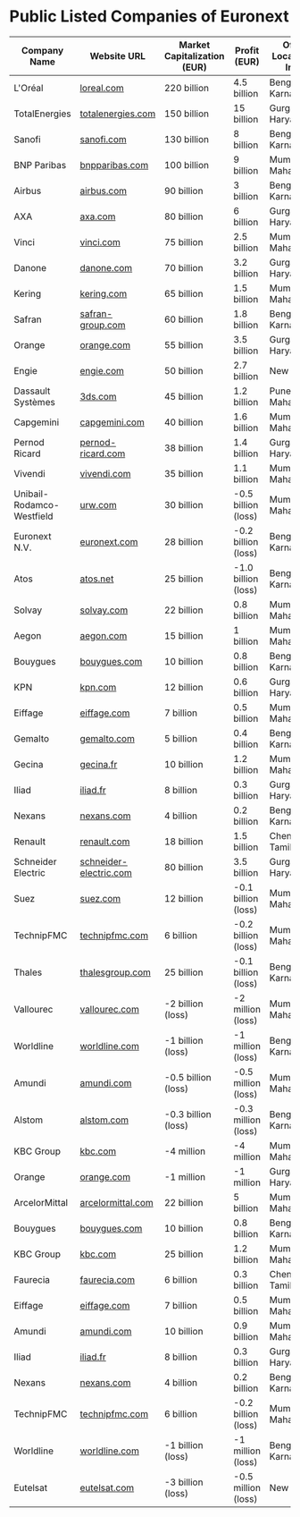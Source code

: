 # Public Listed Companies of Euronext

| Company Name                | Website URL                        | Market Capitalization (EUR) | Profit (EUR)          | Office Location in India     |
|-----------------------------|-------------------------------------|-----------------------------|-----------------------|------------------------------|
| L'Oréal                     | [loreal.com](https://loreal.com)    | 220 billion                 | 4.5 billion           | Bengaluru, Karnataka          |
| TotalEnergies               | [totalenergies.com](https://totalenergies.com) | 150 billion     | 15 billion            | Gurgaon, Haryana              |
| Sanofi                      | [sanofi.com](https://sanofi.com)    | 130 billion                 | 8 billion             | Bengaluru, Karnataka          |
| BNP Paribas                 | [bnpparibas.com](https://bnpparibas.com) | 100 billion       | 9 billion             | Mumbai, Maharashtra           |
| Airbus                      | [airbus.com](https://airbus.com)    | 90 billion                  | 3 billion             | Bengaluru, Karnataka          |
| AXA                         | [axa.com](https://axa.com)          | 80 billion                  | 6 billion             | Gurgaon, Haryana              |
| Vinci                       | [vinci.com](https://vinci.com)      | 75 billion                  | 2.5 billion           | Mumbai, Maharashtra           |
| Danone                      | [danone.com](https://danone.com)    | 70 billion                  | 3.2 billion           | Gurgaon, Haryana              |
| Kering                      | [kering.com](https://kering.com)    | 65 billion                  | 1.5 billion           | Mumbai, Maharashtra           |
| Safran                      | [safran-group.com](https://safran-group.com) | 60 billion      | 1.8 billion           | Bengaluru, Karnataka          |
| Orange                      | [orange.com](https://orange.com)    | 55 billion                  | 3.5 billion           | Gurgaon, Haryana              |
| Engie                       | [engie.com](https://engie.com)      | 50 billion                  | 2.7 billion           | New Delhi                     |
| Dassault Systèmes           | [3ds.com](https://3ds.com)          | 45 billion                  | 1.2 billion           | Pune, Maharashtra             |
| Capgemini                   | [capgemini.com](https://capgemini.com) | 40 billion       | 1.6 billion           | Mumbai, Maharashtra           |
| Pernod Ricard               | [pernod-ricard.com](https://pernod-ricard.com) | 38 billion    | 1.4 billion           | Gurgaon, Haryana              |
| Vivendi                     | [vivendi.com](https://vivendi.com)  | 35 billion                  | 1.1 billion           | Mumbai, Maharashtra           |
| Unibail-Rodamco-Westfield   | [urw.com](https://urw.com)          | 30 billion                  | -0.5 billion (loss)   | Mumbai, Maharashtra           |
| Euronext N.V.               | [euronext.com](https://euronext.com)| 28 billion                  | -0.2 billion (loss)   | Bengaluru, Karnataka          |
| Atos                        | [atos.net](https://atos.net)        | 25 billion                  | -1.0 billion (loss)   | Bengaluru, Karnataka          |
| Solvay                      | [solvay.com](https://solvay.com)    | 22 billion                  | 0.8 billion           | Mumbai, Maharashtra           |
| Aegon                       | [aegon.com](https://aegon.com)      | 15 billion                  | 1 billion               | Mumbai, Maharashtra         |
| Bouygues                    | [bouygues.com](https://bouygues.com)| 10 billion                  | 0.8 billion             | Bengaluru, Karnataka        |
| KPN                         | [kpn.com](https://kpn.com)          | 12 billion                  | 0.6 billion             | Gurgaon, Haryana            |
| Eiffage                     | [eiffage.com](https://eiffage.com)  | 7 billion                   | 0.5 billion             | Mumbai, Maharashtra         |
| Gemalto                     | [gemalto.com](https://gemalto.com)  | 5 billion                   | 0.4 billion             | Bengaluru, Karnataka        |
| Gecina                      | [gecina.fr](https://gecina.fr)      | 10 billion                  | 1.2 billion             | Mumbai, Maharashtra         |
| Iliad                       | [iliad.fr](https://iliad.fr)        | 8 billion                   | 0.3 billion             | Gurgaon, Haryana            |
| Nexans                      | [nexans.com](https://nexans.com)    | 4 billion                   | 0.2 billion             | Bengaluru, Karnataka        |
| Renault                     | [renault.com](https://renault.com)  | 18 billion                  | 1.5 billion             | Chennai, Tamil Nadu         |
| Schneider Electric          | [schneider-electric.com](https://schneider-electric.com) | 80 billion | 3.5 billion  | Gurgaon, Haryana            |
| Suez                        | [suez.com](https://suez.com)        | 12 billion                  | -0.1 billion (loss)     | Mumbai, Maharashtra         |
| TechnipFMC                  | [technipfmc.com](https://technipfmc.com) | 6 billion               | -0.2 billion (loss)     | Mumbai, Maharashtra         |
| Thales                      | [thalesgroup.com](https://thalesgroup.com) | 25 billion           | -0.1 billion (loss)     | Bengaluru, Karnataka        |
| Vallourec                   | [vallourec.com](https://vallourec.com) | -2 billion (loss)     | -2 million (loss)       | Mumbai, Maharashtra         |
| Worldline                   | [worldline.com](https://worldline.com) | -1 billion (loss)     | -1 million (loss)       | Bengaluru, Karnataka        |
| Amundi                      | [amundi.com](https://amundi.com)    | -0.5 billion (loss)         | -0.5 million (loss)     | Mumbai, Maharashtra         |
| Alstom                      | [alstom.com](https://alstom.com)    | -0.3 billion (loss)         | -0.3 million (loss)     | Bengaluru, Karnataka        |
| KBC Group                   | [kbc.com](https://kbc.com)          | -4 million                  | -4 million              | Mumbai, Maharashtra         |
| Orange                      | [orange.com](https://orange.com)    | -1 million                  | -1 million              | Gurgaon, Haryana            |
| ArcelorMittal               | [arcelormittal.com](https://arcelormittal.com) | 22 billion            | 5 billion               | Mumbai, Maharashtra         |
| Bouygues                    | [bouygues.com](https://bouygues.com)| 10 billion                  | 0.8 billion             | Bengaluru, Karnataka        |
| KBC Group                   | [kbc.com](https://kbc.com)          | 25 billion                  | 1.2 billion             | Mumbai, Maharashtra         |
| Faurecia                    | [faurecia.com](https://faurecia.com)| 6 billion                   | 0.3 billion             | Chennai, Tamil Nadu         |
| Eiffage                     | [eiffage.com](https://eiffage.com)  | 7 billion                   | 0.5 billion             | Mumbai, Maharashtra         |
| Amundi                      | [amundi.com](https://amundi.com)    | 10 billion                  | 0.9 billion             | Mumbai, Maharashtra         |
| Iliad                       | [iliad.fr](https://iliad.fr)        | 8 billion                   | 0.3 billion             | Gurgaon, Haryana            |
| Nexans                      | [nexans.com](https://nexans.com)    | 4 billion                   | 0.2 billion             | Bengaluru, Karnataka        |
| TechnipFMC                  | [technipfmc.com](https://technipfmc.com) | 6 billion               | -0.2 billion (loss)     | Mumbai, Maharashtra         |
| Worldline                   | [worldline.com](https://worldline.com) | -1 billion (loss)     | -1 million (loss)       | Bengaluru, Karnataka        |
| Eutelsat                    | [eutelsat.com](https://eutelsat.com)| -3 billion (loss)           | -0.5 million (loss)     | New Delhi                  |





